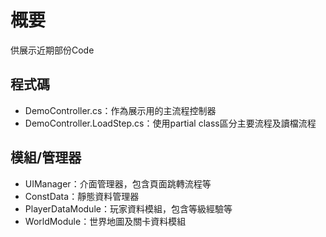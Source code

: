 # 概要
供展示近期部份Code

## 程式碼
* DemoController.cs：作為展示用的主流程控制器
* DemoController.LoadStep.cs：使用partial class區分主要流程及讀檔流程

## 模組/管理器
* UIManager：介面管理器，包含頁面跳轉流程等
* ConstData：靜態資料管理器
* PlayerDataModule：玩家資料模組，包含等級經驗等
* WorldModule：世界地圖及關卡資料模組
